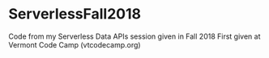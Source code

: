# ServerlessFall2018
Code from my Serverless Data APIs session given in Fall 2018
First given at Vermont Code Camp (vtcodecamp.org)
